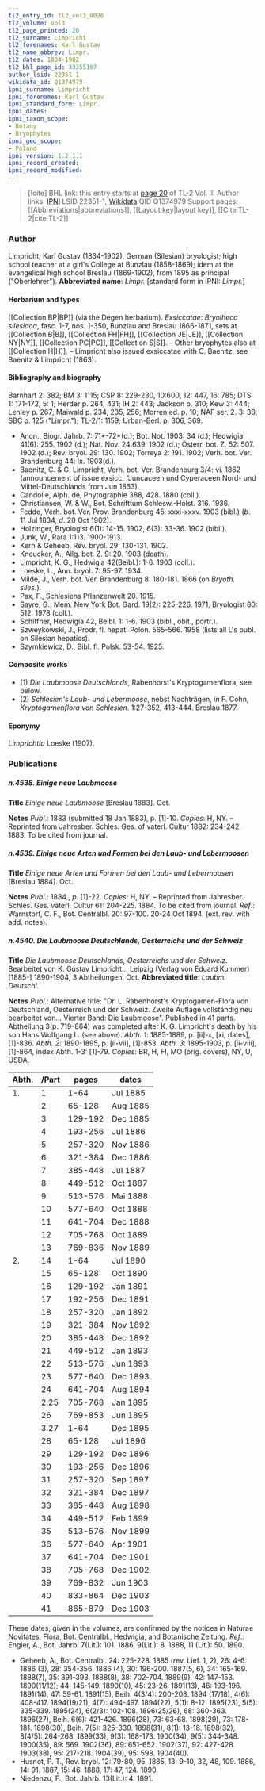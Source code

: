 ```yaml
---
tl2_entry_id: tl2_vol3_0026
tl2_volume: vol3
tl2_page_printed: 20
tl2_surname: Limpricht
tl2_forenames: Karl Gustav
tl2_name_abbrev: Limpr.
tl2_dates: 1834-1902
tl2_bhl_page_id: 33355107
author_lsid: 22351-1
wikidata_id: Q1374979
ipni_surname: Limpricht
ipni_forenames: Karl Gustav
ipni_standard_form: Limpr.
ipni_dates: 
ipni_taxon_scope: 
- Botany
- Bryophytes
ipni_geo_scope: 
- Poland
ipni_version: 1.2.1.1
ipni_record_created: 
ipni_record_modified:
---
```


> [!cite] BHL link: this entry starts at [page 20](https://www.biodiversitylibrary.org/page/33355107) of TL-2 Vol. III
> Author links: [IPNI](https://www.ipni.org/a/22351-1) LSID 22351-1, [Wikidata](https://www.wikidata.org/wiki/Q1374979) QID Q1374979
> Support pages: [[Abbreviations|abbreviations]], [[Layout key|layout key]], [[Cite TL-2|cite TL-2]]

### Author

Limpricht, Karl Gustav (1834-1902), German (Silesian) bryologist; high school teacher at a girl's College at Bunzlau (1858-1869); idem at the evangelical high school Breslau (1869-1902), from 1895 as principal ("Oberlehrer"). 
**Abbreviated name**: *Limpr.* \[standard form in IPNI: *Limpr.*\]

#### Herbarium and types

[[Collection BP|BP]] (via the Degen herbarium).
*Exsiccatae*: *Bryolheca silesiaca*, fasc. 1-7, nos. 1-350, Bunzlau and Breslau 1866-1871, sets at [[Collection B|B]], [[Collection FH|FH]], [[Collection JE|JE]], [[Collection NY|NY]], [[Collection PC|PC]], [[Collection S|S]]. – Other bryophytes also at [[Collection H|H]]. – Limpricht also issued exsiccatae with C. Baenitz, see Baenitz & Limpricht (1863).

#### Bibliography and biography

Barnhart 2: 382; BM 3: 1115; CSP 8: 229-230, 10:600, 12: 447, 16: 785; DTS 1: 171-172, 5: 1; Herder p. 264, 431; IH 2: 443; Jackson p. 310; Kew 3: 444; Lenley p. 267; Maiwald p. 234, 235, 256; Morren ed. p. 10; NAF ser. 2. 3: 38; SBC p. 125 ("Limpr."); TL-2/1: 1159; Urban-Berl. p. 306, 369.
- Anon., Biogr. Jahrb. 7: 71\*-72\*(d.); Bot. Not. 1903: 34 (d.); Hedwigia 41(6): 255. 1902 (d.); Nat. Nov. 24:639. 1902 (d.); Österr. bot. Z. 52: 507. 1902 (d.); Rev. bryol. 29: 130. 1902; Torreya 2: 191. 1902; Verh. bot. Ver. Brandenburg 44: lx. 1903(d.).
- Baenitz, C. & G. Limpricht, Verh. bot. Ver. Brandenburg 3/4: vi. 1862 (announcement of issue exsicc. "Juncaceen und Cyperaceen Nord- und Mittel-Deutschlands from Jun 1863).
- Candolle, Alph. de, Phytographie 388, 428. 1880 (coll.).
- Christiansen, W. & W., Bot. Schrifttum Schlesw.-Holst. 316. 1936.
- Fedde, Verh. bot. Ver. Prov. Brandenburg 45: xxxi-xxxv. 1903 (bibl.) (*b*. 11 Jul 1834, *d*. 20 Oct 1902).
- Holzinger, Bryologist 6(1): 14-15. 1902, 6(3): 33-36. 1902 (bibl.).
- Junk, W., Rara 1:113. 1900-1913.
- Kern & Geheeb, Rev. bryol. 29: 130-131. 1902.
- Kneucker, A., Allg. bot. Z. 9: 20. 1903 (death).
- Limpricht, K. G., Hedwigia 42(Beibl.): 1-6. 1903 (coll.).
- Loeske, L., Ann. bryol. 7: 95-97. 1934.
- Milde, J., Verh. bot. Ver. Brandenburg 8: 180-181. 1866 (on *Bryoth. siles.*).
- Pax, F., Schlesiens Pflanzenwelt 20. 1915.
- Sayre, G., Mem. New York Bot. Gard. 19(2): 225-226. 1971, Bryologist 80: 512. 1978 (coll.).
- Schiffner, Hedwigia 42, Beibl. 1: 1-6. 1903 (bibl., obit., portr.).
- Szweykowski, J., Prodr. fl. hepat. Polon. 565-566. 1958 (lists all L's publ. on Silesian hepatics).
- Szymkiewicz, D., Bibl. fl. Polsk. 53-54. 1925.

#### Composite works

- (1) *Die Laubmoose Deutschlands*, Rabenhorst's Kryptogamenflora, see below.
- (2) *Schlesien's Laub- und Lebermoose*, nebst Nachträgen, *in* F. Cohn, *Kryptogamenflora von* *Schlesien*. 1:27-352, 413-444. Breslau 1877.

#### Eponymy

*Limprichtia* Loeske (1907).

### Publications

##### n.4538. Einige neue Laubmoose

**Title**
*Einige neue Laubmoose* \[Breslau 1883\]. Oct.

**Notes**
*Publ*.: 1883 (submitted 18 Jan 1883), p. \[1\]-10. *Copies*: H, NY. – Reprinted from Jahresber. Schles. Ges. of vaterl. Cultur 1882: 234-242. 1883. To be cited from journal.

##### n.4539. Einige neue Arten und Formen bei den Laub- und Lebermoosen

**Title**
*Einige neue Arten und Formen bei den Laub- und Lebermoosen* \[Breslau 1884\]. Oct.

**Notes**
*Publ*.: 1884., *p*. \[1\]-22. *Copies*: H, NY. – Reprinted from Jahresber. Schles. Ges. vaterl. Cultur 61: 204-225. 1884. To be cited from journal.
*Ref*.: Warnstorf, C. F., Bot. Centralbl. 20: 97-100. 20-24 Oct 1894. (ext. rev. with add. notes).

##### n.4540. Die Laubmoose Deutschlands, Oesterreichs und der Schweiz

**Title**
*Die Laubmoose Deutschlands, Oesterreichs und der Schweiz*. Bearbeitet von K. Gustav Limpricht... Leipzig (Verlag von Eduard Kummer) \[1885-\] 1890-1904, 3 Abtheilungen. Oct.
**Abbreviated title**: *Laubm. Deutschl.*

**Notes**
*Publ*.: Alternative title: "Dr. L. Rabenhorst's Kryptogamen-Flora von Deutschland, Oesterreich und der Schweiz. Zweite Auflage vollständig neu bearbeitet von... Vierter Band: Die Laubmoose". Published in 41 parts. Abtheilung 3(p. 719-864) was completed after K. G. Limpricht's death by his son Hans Wolfgang L. (see above).
*Abth. 1*: 1885-1889, p. \[ii\]-x, \[xi, dates\], \[1\]-836.
*Abth. 2*: 1890-1895, p. \[ii-vii\], \[1\]-853.
*Abth. 3*: 1895-1903, p. \[ii-viii\], \[1\]-864, index Abth. 1-3: \[1\]-79.
*Copies*: BR, H, FI, MO (orig. covers), NY, U, USDA.

|Abth.	|/Part	|pages	|dates	|
|---	|---	|---	|---	|
|1.	|1	|1-64	|Jul 1885	
|	|2	|65-128	|Aug 1885	
|	|3	|129-192	|Dec 1885	
|	|4	|193-256	|Jul 1886	
|	|5	|257-320	|Nov 1886	
|	|6	|321-384	|Dec 1886	
|	|7	|385-448	|Jul 1887	
|	|8	|449-512	|Oct 1887	
|	|9	|513-576	|Mai 1888	
|	|10	|577-640	|Oct 1888	
|	|11	|641-704	|Dec 1888	
|	|12	|705-768	|Oct 1889	
|	|13	|769-836	|Nov 1889	
|2.	|14	|1-64	|Jul 1890	
|	|15	|65-128	|Oct 1890	
|	|16	|129-192	|Jan 1891	
|	|17	|192-256	|Dec 1891	
|	|18	|257-320	|Jan 1892	
|	|19	|321-384	|Nov 1892	
|	|20	|385-448	|Dec 1892	
|	|21	|449-512	|Jan 1893|
|	|22	|513-576	|Jun 1893|
|	|23	|577-640	|Dec 1893|
|	|24	|641-704	|Aug 1894|
|	|2.25	|705-768	|Jan 1895|
|	|26	|769-853	|Jun 1895|
|	|3.27	|1-64	|Dec 1895|
|	|28	|65-128	|Jul 1896|
|	|29	|129-192	|Dec 1896|
|	|30	|193-256	|Dec 1896|
|	|31	|257-320	|Sep 1897|
|	|32	|321-384	|Dec 1897|
|	|33	|385-448	|Aug 1898|
|	|34	|449-512	|Feb 1899|
|	|35	|513-576	|Nov 1899|
|	|36	|577-640	|Apr 1901|
|	|37	|641-704	|Dec 1901|
|	|38	|705-768	|Dec 1902|
|	|39	|769-832	|Jun 1903|
|	|40	|833-864	|Dec 1903|
|	|41	|865-879	|Dec 1903|

These dates, given in the volumes, are confirmed by the notices in Naturae Novitates, Flora, Bot. Centralbl., Hedwigia, and Botanische Zeitung.
*Ref*.: Engler, A., Bot. Jahrb. 7(Lit.): 101. 1886, 9(Lit.): 8. 1888, 11 (Lit.): 50. 1890.
- Geheeb, A., Bot. Centralbl. 24: 225-228. 1885 (rev. Lief. 1, 2), 26: 4-6. 1886 (3), 28: 354-356. 1886 (4), 30: 196-200. 1887(5, 6), 34: 165-169. 1888(7), 35: 391-393. 1888(8), 38: 702-704. 1889(9), 42: 147-153. 1890(11/12); 44: 145-149. 1890(10), 45: 23-26. 1891(13), 46: 193-196. 1891(14), 47: 59-61. 1891(15), Beih. 4(3/4): 200-208. 1894 (17/18), 4(6): 408-417. 1894(19/21), 4(7): 494-497. 1894(22), 5(1): 8-12. 1895(23), 5(5): 335-339. 1895(24), 6(2/3): 102-108. 1896(25/26), 68: 360-363. 1896(27), Beih. 6(6): 421-426. 1896(28), 73: 63-68. 1898(29), 73: 178-181. 1898(30), Beih. 7(5): 325-330. 1898(31), 8(1): 13-18. 1898(32), 8(4/5): 264-268. 1899(33), 9(3): 168-173. 1900(34), 9(5): 344-348. 1900(35), 89: 569. 1902(36), 89: 651-652. 1902(37), 92: 427-428. 1903(38), 95: 217-218. 1904(39), 95: 598. 1904(40).
- Husnot, P. T., Rev. bryol. 12: 79-80, 95. 1885, 13: 9-10, 32, 48, 109. 1886, 14: 91. 1887, 15: 46. 1888, 17: 47, 124. 1890.
- Niedenzu, F., Bot. Jahrb. 13(Lit.): 4. 1891.


